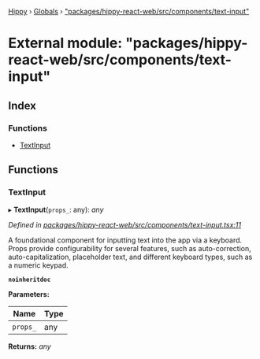 [Hippy](../README.md) › [Globals](../globals.md) › ["packages/hippy-react-web/src/components/text-input"](_packages_hippy_react_web_src_components_text_input_.md)

# External module: "packages/hippy-react-web/src/components/text-input"

## Index

### Functions

* [TextInput](_packages_hippy_react_web_src_components_text_input_.md#textinput)

## Functions

###  TextInput

▸ **TextInput**(`props_`: any): *any*

*Defined in [packages/hippy-react-web/src/components/text-input.tsx:11](https://github.com/jeromehan/Hippy/blob/6216275/packages/hippy-react-web/src/components/text-input.tsx#L11)*

A foundational component for inputting text into the app via a keyboard. Props provide
configurability for several features, such as auto-correction, auto-capitalization,
placeholder text, and different keyboard types, such as a numeric keypad.

**`noinheritdoc`** 

**Parameters:**

Name | Type |
------ | ------ |
`props_` | any |

**Returns:** *any*
